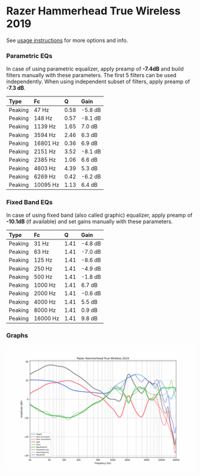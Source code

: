 # Razer Hammerhead True Wireless 2019
See [usage instructions](https://github.com/jaakkopasanen/AutoEq#usage) for more options and info.

### Parametric EQs
In case of using parametric equalizer, apply preamp of **-7.4dB** and build filters manually
with these parameters. The first 5 filters can be used independently.
When using independent subset of filters, apply preamp of **-7.3 dB**.

| Type    | Fc       |    Q | Gain    |
|:--------|:---------|:-----|:--------|
| Peaking | 47 Hz    | 0.58 | -5.8 dB |
| Peaking | 148 Hz   | 0.57 | -8.1 dB |
| Peaking | 1139 Hz  | 1.65 | 7.0 dB  |
| Peaking | 3594 Hz  | 2.46 | 6.3 dB  |
| Peaking | 16801 Hz | 0.36 | 6.9 dB  |
| Peaking | 2151 Hz  | 3.52 | -8.1 dB |
| Peaking | 2385 Hz  | 1.06 | 6.6 dB  |
| Peaking | 4603 Hz  | 4.39 | 5.3 dB  |
| Peaking | 6269 Hz  | 0.42 | -6.2 dB |
| Peaking | 10095 Hz | 1.13 | 6.4 dB  |

### Fixed Band EQs
In case of using fixed band (also called graphic) equalizer, apply preamp of **-10.1dB**
(if available) and set gains manually with these parameters.

| Type    | Fc       |    Q | Gain    |
|:--------|:---------|:-----|:--------|
| Peaking | 31 Hz    | 1.41 | -4.8 dB |
| Peaking | 63 Hz    | 1.41 | -7.0 dB |
| Peaking | 125 Hz   | 1.41 | -8.6 dB |
| Peaking | 250 Hz   | 1.41 | -4.9 dB |
| Peaking | 500 Hz   | 1.41 | -1.8 dB |
| Peaking | 1000 Hz  | 1.41 | 6.7 dB  |
| Peaking | 2000 Hz  | 1.41 | -0.6 dB |
| Peaking | 4000 Hz  | 1.41 | 5.5 dB  |
| Peaking | 8000 Hz  | 1.41 | 0.9 dB  |
| Peaking | 16000 Hz | 1.41 | 9.8 dB  |

### Graphs
![](./Razer%20Hammerhead%20True%20Wireless%202019.png)